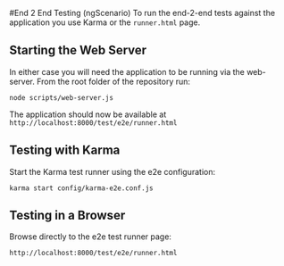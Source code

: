 #End 2 End Testing (ngScenario)
To run the end-2-end tests against the application you use Karma or the `runner.html` page.

## Starting the Web Server
In either case you will need the application to be running via the web-server. 
From the root folder of the repository run:

```
node scripts/web-server.js
```

The application should now be available at `http://localhost:8000/test/e2e/runner.html`

## Testing with Karma
Start the Karma test runner using the e2e configuration:

```
karma start config/karma-e2e.conf.js
```

## Testing in a Browser
Browse directly to the e2e test runner page:

```
http://localhost:8000/test/e2e/runner.html
```